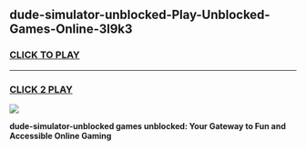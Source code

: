 
## dude-simulator-unblocked-Play-Unblocked-Games-Online-3l9k3
<h3>
<a href="https://premium76.site?title=dude-simulator-unblocked&ref=25A">CLICK TO PLAY</a></h3>
<hr>

<h3>
<a href="https://premium76.site?title=dude-simulator-unblocked&ref=25A">CLICK 2 PLAY</a>
  
</h3>

<a href="https://premium76.site?title=dude-simulator-unblocked&ref=25A"><img src="https://clearcache.store/games.png"></a>


**dude-simulator-unblocked games unblocked: Your Gateway to Fun and Accessible Online Gaming**
